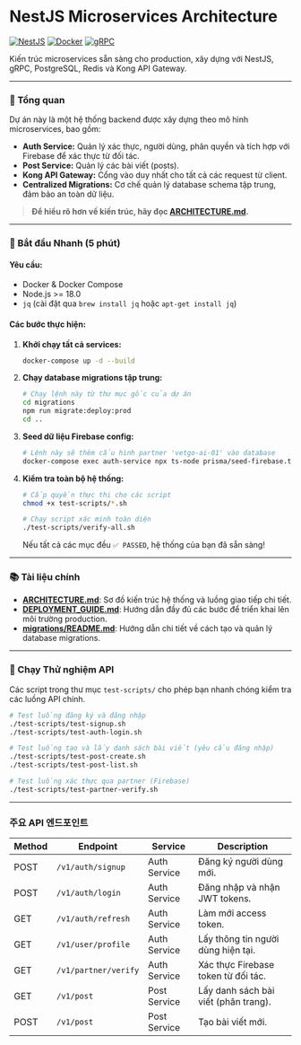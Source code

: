 # NestJS Microservices Architecture

[![NestJS](https://img.shields.io/badge/NestJS-10.x-red.svg)](https://nestjs.com/)
[![Docker](https://img.shields.io/badge/Docker-20.x-blue.svg)](https://docker.com/)
[![gRPC](https://img.shields.io/badge/gRPC-latest-brightgreen.svg)](https://grpc.io/)

Kiến trúc microservices sẵn sàng cho production, xây dựng với NestJS, gRPC, PostgreSQL, Redis và Kong API Gateway.

---

### 🎯 Tổng quan

Dự án này là một hệ thống backend được xây dựng theo mô hình microservices, bao gồm:
*   **Auth Service:** Quản lý xác thực, người dùng, phân quyền và tích hợp với Firebase để xác thực từ đối tác.
*   **Post Service:** Quản lý các bài viết (posts).
*   **Kong API Gateway:** Cổng vào duy nhất cho tất cả các request từ client.
*   **Centralized Migrations:** Cơ chế quản lý database schema tập trung, đảm bảo an toàn dữ liệu.

> **Để hiểu rõ hơn về kiến trúc, hãy đọc [ARCHITECTURE.md](./ARCHITECTURE.md).**

---

### 🚀 Bắt đầu Nhanh (5 phút)

#### Yêu cầu:
*   Docker & Docker Compose
*   Node.js >= 18.0
*   `jq` (cài đặt qua `brew install jq` hoặc `apt-get install jq`)

#### Các bước thực hiện:

1.  **Khởi chạy tất cả services:**
    ```bash
    docker-compose up -d --build
    ```

2.  **Chạy database migrations tập trung:**
    ```bash
    # Chạy lệnh này từ thư mục gốc của dự án
    cd migrations
    npm run migrate:deploy:prod
    cd ..
    ```

3.  **Seed dữ liệu Firebase config:**
    ```bash
    # Lệnh này sẽ thêm cấu hình partner 'vetgo-ai-01' vào database
    docker-compose exec auth-service npx ts-node prisma/seed-firebase.ts
    ```

4.  **Kiểm tra toàn bộ hệ thống:**
    ```bash
    # Cấp quyền thực thi cho các script
    chmod +x test-scripts/*.sh

    # Chạy script xác minh toàn diện
    ./test-scripts/verify-all.sh
    ```
    Nếu tất cả các mục đều `✅ PASSED`, hệ thống của bạn đã sẵn sàng!

---

### 📚 Tài liệu chính

*   **[ARCHITECTURE.md](./ARCHITECTURE.md)**: Sơ đồ kiến trúc hệ thống và luồng giao tiếp chi tiết.
*   **[DEPLOYMENT_GUIDE.md](./DEPLOYMENT_GUIDE.md)**: Hướng dẫn đầy đủ các bước để triển khai lên môi trường production.
*   **[migrations/README.md](./migrations/README.md)**: Hướng dẫn chi tiết về cách tạo và quản lý database migrations.

---

### 🧪 Chạy Thử nghiệm API

Các script trong thư mục `test-scripts/` cho phép bạn nhanh chóng kiểm tra các luồng API chính.

```bash
# Test luồng đăng ký và đăng nhập
./test-scripts/test-signup.sh
./test-scripts/test-auth-login.sh

# Test luồng tạo và lấy danh sách bài viết (yêu cầu đăng nhập)
./test-scripts/test-post-create.sh
./test-scripts/test-post-list.sh

# Test luồng xác thực qua partner (Firebase)
./test-scripts/test-partner-verify.sh
```

---
###  주요 API 엔드포인트

| Method | Endpoint                    | Service      | Description                               |
|--------|-----------------------------|--------------|-------------------------------------------|
| POST   | `/v1/auth/signup`           | Auth Service | Đăng ký người dùng mới.                     |
| POST   | `/v1/auth/login`            | Auth Service | Đăng nhập và nhận JWT tokens.             |
| GET    | `/v1/auth/refresh`          | Auth Service | Làm mới access token.                     |
| GET    | `/v1/user/profile`          | Auth Service | Lấy thông tin người dùng hiện tại.        |
| GET    | `/v1/partner/verify`        | Auth Service | Xác thực Firebase token từ đối tác.       |
| GET    | `/v1/post`                  | Post Service | Lấy danh sách bài viết (phân trang).      |
| POST   | `/v1/post`                  | Post Service | Tạo bài viết mới.                         |

